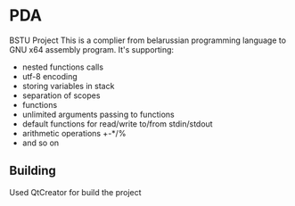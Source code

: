# PDA
BSTU Project
This is a complier from belarussian programming language to GNU x64 assembly program. It's supporting:
- nested functions calls
- utf-8 encoding
- storing variables in stack
- separation of scopes
- functions
- unlimited arguments passing to functions
- default functions for read/write to/from stdin/stdout
- arithmetic operations +-*/%
- and so on
## Building
  Used QtCreator for build the project
